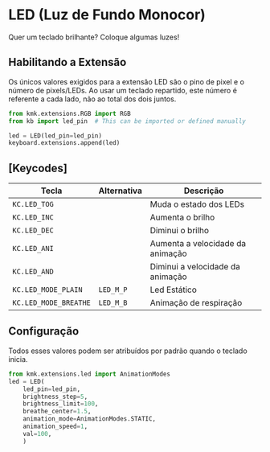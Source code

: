 # LED (Luz de Fundo Monocor)

Quer um teclado brilhante? Coloque algumas luzes!

## Habilitando a Extensão

Os únicos valores exigidos para a extensão LED são o pino de pixel e o número de
pixels/LEDs. Ao usar um teclado repartido, este número é referente a cada lado,
não ao total dos dois juntos.

```python
from kmk.extensions.RGB import RGB
from kb import led_pin  # This can be imported or defined manually

led = LED(led_pin=led_pin)
keyboard.extensions.append(led)
```

## [Keycodes]

| Tecla                 | Alternativa | Descrição                        |
|-----------------------|-------------|----------------------------------|
| `KC.LED_TOG`          |             | Muda o estado dos LEDs           |
| `KC.LED_INC`          |             | Aumenta o brilho                 |
| `KC.LED_DEC`          |             | Diminui o brilho                 |
| `KC.LED_ANI`          |             | Aumenta a velocidade da animação |
| `KC.LED_AND`          |             | Diminui a velocidade da animação |
| `KC.LED_MODE_PLAIN`   | `LED_M_P`   | Led Estático                     |
| `KC.LED_MODE_BREATHE` | `LED_M_B`   | Animação de respiração           |


## Configuração

Todos esses valores podem ser atribuídos por padrão quando o teclado inicia.

```python
from kmk.extensions.led import AnimationModes
led = LED(
    led_pin=led_pin,
    brightness_step=5,
    brightness_limit=100,
    breathe_center=1.5,
    animation_mode=AnimationModes.STATIC,
    animation_speed=1,
    val=100,
    )
```
